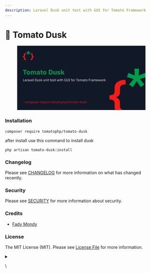 ```yaml
---
description: Laravel Dusk unit test with GUI for Tomato Framework
---
```


# 🧪 Tomato Dusk

<figure><img src="../../.gitbook/assets/screenshot (9).png" alt=""><figcaption></figcaption></figure>

### Installation

```
composer require tomatophp/tomato-dusk
```

after install use this command to install dusk

```
php artisan tomato-dusk:install
```

### Changelog

Please see [CHANGELOG](https://github.com/tomatophp/tomato-dusk/blob/master/CHANGELOG.md) for more information on what has changed recently.

### Security

Please see [SECURITY](https://github.com/tomatophp/tomato-dusk/blob/master/SECURITY.md) for more information about security.

### Credits

* [Fady Mondy](https://www.github.com/3x1io)

### License

The MIT License (MIT). Please see [License File](https://github.com/tomatophp/tomato-dusk/blob/master/LICENSE.md) for more information.

<details>

<summary></summary>



</details>

\
